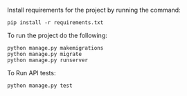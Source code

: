 Install requirements for the project by running the command:

    pip install -r requirements.txt

To run the project do the following:
    
    python manage.py makemigrations
    python manage.py migrate
    python manage.py runserver

To Run API tests:
    
    python manage.py test
